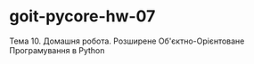 # goit-pycore-hw-07
 Тема 10. Домашня робота. Розширене Об'єктно-Орієнтоване Програмування в Python
